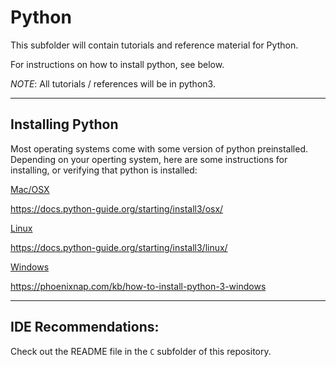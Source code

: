 # Python

This subfolder will contain tutorials and reference material for Python.

For instructions on how to install python, see below.

_NOTE_: All tutorials / references will be in python3.

---

## Installing Python

Most operating systems come with some version of python preinstalled. Depending on your operting system, here are some instructions for installing, or verifying that python is installed:

<ins>Mac/OSX</ins>

https://docs.python-guide.org/starting/install3/osx/

<ins>Linux</ins>

https://docs.python-guide.org/starting/install3/linux/

<ins>Windows</ins>

https://phoenixnap.com/kb/how-to-install-python-3-windows

---

## IDE Recommendations:

Check out the README file in the ```C``` subfolder of this repository.

